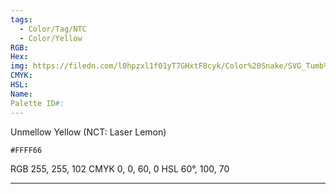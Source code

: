 ```yaml
---
tags:
  - Color/Tag/NTC
  - Color/Yellow
RGB:
Hex:
img: https://filedn.com/l0hpzxl1f01yT7GHxtF8cyk/Color%20Snake/SVG_Tumb%20Mass%20No%20Name/FFFF66.svg
CMYK:
HSL:
Name:
Palette ID#:
---
```

Unmellow Yellow (NCT: Laser Lemon)
```palette
#FFFF66
```
RGB 255, 255, 102
CMYK	0, 0, 60, 0
HSL	60°, 100, 70

---
